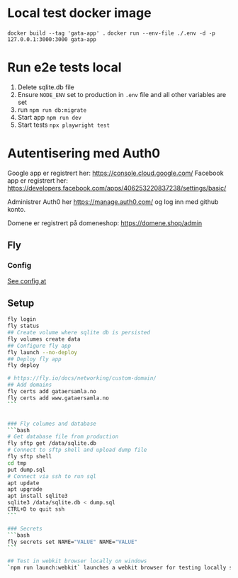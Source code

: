 # Local test docker image

`docker build --tag 'gata-app' .`
`docker run --env-file ./.env -d -p 127.0.0.1:3000:3000 gata-app`

# Run e2e tests local
1. Delete sqlite.db file
3. Ensure `NODE_ENV` set to production in `.env` file and all other variables are set
2. run `npm run db:migrate`
3. Start app `npm run dev`
4. Start tests `npx playwright test`

# Autentisering med Auth0

Google app er registrert her: https://console.cloud.google.com/
Facebook app er registrert her: https://developers.facebook.com/apps/406253220837238/settings/basic/

Administrer Auth0 her https://manage.auth0.com/ og log inn med github konto.

Domene er registrert på domeneshop: https://domene.shop/admin

## Fly 
### Config
[See config at](https://fly.io/docs/reference/configuration/)
## Setup
````bash
fly login
fly status
## Create volume where sqlite db is persisted
fly volumes create data
## Configure fly app
fly launch --no-deploy
## Deploy fly app
fly deploy

# https://fly.io/docs/networking/custom-domain/
## Add domains
fly certs add gataersamla.no
fly certs add www.gataersamla.no
```


### Fly columes and database
```bash
# Get database file from production
fly sftp get /data/sqlite.db
# Connect to sftp shell and upload dump file
fly sftp shell
cd tmp
put dump.sql
# Connect via ssh to run sql
apt update
apt upgrade
apt install sqlite3
sqlite3 /data/sqlite.db < dump.sql
CTRL+D to quit ssh
```

### Secrets
```bash
fly secrets set NAME="VALUE" NAME="VALUE"
```

## Test in webkit browser locally on windows
`npm run launch:webkit` launches a webkit browser for testing locally safari issues.
